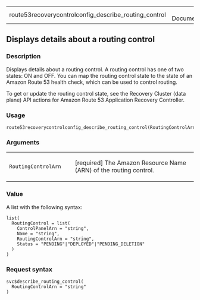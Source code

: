 <table style="width: 100%;">
<tbody>
<tr class="odd">
<td>route53recoverycontrolconfig_describe_routing_control</td>
<td style="text-align: right;">R Documentation</td>
</tr>
</tbody>
</table>

## Displays details about a routing control

### Description

Displays details about a routing control. A routing control has one of
two states: ON and OFF. You can map the routing control state to the
state of an Amazon Route 53 health check, which can be used to control
routing.

To get or update the routing control state, see the Recovery Cluster
(data plane) API actions for Amazon Route 53 Application Recovery
Controller.

### Usage

    route53recoverycontrolconfig_describe_routing_control(RoutingControlArn)

### Arguments

<table>
<colgroup>
<col style="width: 35%" />
<col style="width: 65%" />
</colgroup>
<tbody>
<tr class="odd">
<td><code
id="route53recoverycontrolconfig_describe_routing_control_:_RoutingControlArn">RoutingControlArn</code></td>
<td><p>[required] The Amazon Resource Name (ARN) of the routing
control.</p></td>
</tr>
</tbody>
</table>

### Value

A list with the following syntax:

    list(
      RoutingControl = list(
        ControlPanelArn = "string",
        Name = "string",
        RoutingControlArn = "string",
        Status = "PENDING"|"DEPLOYED"|"PENDING_DELETION"
      )
    )

### Request syntax

    svc$describe_routing_control(
      RoutingControlArn = "string"
    )
